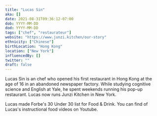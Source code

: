 ```yaml
---
title: "Lucas Sin"
aka: []
date: 2021-08-31T09:36:12-07:00
dob: YYYY-MM-DD
dod: YYYY-MM-DD
tags: ["chef", "restaurateur"]
website: "https://www.junzi.kitchen/our-story"
ethnicity: ["Chinese"]
birthLocation: "Hong Kong"
location: ["New York"]
influencedBy: []
twitter: ""
draft: false
---
```


Lucas Sin is an chef who opened his first restaurant in Hong Kong at the age of 16 in an abandoned newspaper factory. While studying cognitive science and English at Yale, he spent weekends running his pop-up restaurant. Lucas now runs Junzi Kitchen in New York.

Lucas made Forbe's 30 Under 30 list for Food & Drink. You can find of Lucas's instructional food videos on Youtube.
